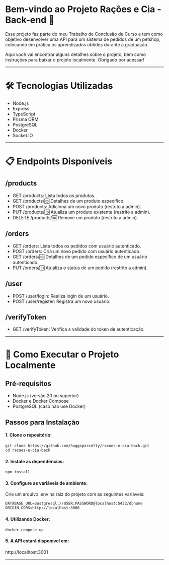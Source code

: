 # Bem-vindo ao Projeto Rações e Cia - Back-end 🐾

Esse projeto faz parte do meu Trabalho de Conclusão de Curso e tem como objetivo desenvolver uma API para um sistema de pedidos de um petshop, colocando em prática os aprendizados obtidos durante a graduação.

Aqui você vai encontrar alguns detalhes sobre o projeto, bem como instruções para baixar o projeto localmente.
Obrigado por acessar!

---

# 🛠️ Tecnologias Utilizadas

 - Node.js
 - Express
 - TypeScript
 - Prisma ORM
 - PostgreSQL
 - Docker
 - Socket.IO

---

# 📋 Endpoints Disponíveis

  ## /products
  - GET /products: Lista todos os produtos.
  - GET /products/:id: Detalhes de um produto específico.
  - POST /products: Adiciona um novo produto (restrito a admin).
  - PUT /products/:id: Atualiza um produto existente (restrito a admin).
  - DELETE /products/:id: Remove um produto (restrito a admin).
  ## /orders
  - GET /orders: Lista todos os pedidos com usuário autenticado.
  - POST /orders: Cria um novo pedido com usuário autenticado.
  - GET /orders/:id: Detalhes de um pedido específico de um usuário autenticado.
  - PUT /orders/:id: Atualiza o status de um pedido (restrito a admin).
  ## /user
  - POST /user/login: Realiza login de um usuário.
  - POST /user/register: Registra um novo usuário.
  ## /verifyToken
  - GET /verifyToken: Verifica a validade do token de autenticação.

---

# 🚀 Como Executar o Projeto Localmente

## Pré-requisitos
- Node.js (versão 20 ou superior)
- Docker e Docker Compose
- PostgreSQL (caso não use Docker)

## Passos para Instalação
#### 1. Clone o repositório:

```
git clone https://github.com/huggoparcelly/racoes-e-cia-back.git
cd racoes-e-cia-back
```

#### 2. Instale as dependências:

```
npm install
```

#### 3. Configure as variáveis de ambiente:

Crie um arquivo .env na raiz do projeto com as seguintes variáveis:

```
DATABASE_URL=postgresql://USER:PASSWORD@localhost:5432/dbname
ORIGIN_CORS=http://localhost:3000
```

#### 4. Utilizando Docker:

``` 
docker-compose up
```

#### 5. A API estará disponível em:
http://localhost:3001
 
---
